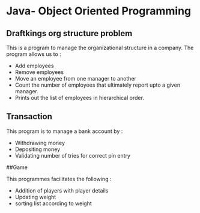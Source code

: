 # Java- Object Oriented Programming

## Draftkings org structure problem

This is a program to manage the organizational structure in a company. The program allows us to :

* Add employees
* Remove employees
* Move an employee from one manager to another
* Count the number of employees that ultimately report upto a given manager.
* Prints out the list of employees in hierarchical order.

## Transaction

This program is to manage a bank account by :

* Withdrawing money
* Depositing money
* Validating number of tries for correct pin entry 

##Game

This programmes facilitates the following :

* Addition of players with player details
* Updating weight
* sorting list according to weight











